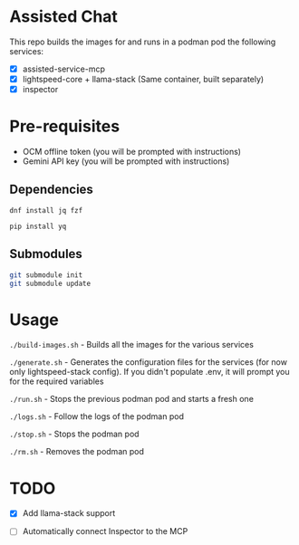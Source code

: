 # Assisted Chat

This repo builds the images for and runs in a podman pod the following services:
- [x] assisted-service-mcp
- [x] lightspeed-core + llama-stack (Same container, built separately)
- [x] inspector

# Pre-requisites

- OCM offline token (you will be prompted with instructions)
- Gemini API key (you will be prompted with instructions)

## Dependencies

`dnf install jq fzf`

`pip install yq`

## Submodules

```bash
git submodule init
git submodule update
```


# Usage

`./build-images.sh` - Builds all the images for the various services

`./generate.sh` - Generates the configuration files for the services (for now only lightspeed-stack config). If you didn't populate .env, it will prompt you for the required variables

`./run.sh` - Stops the previous podman pod and starts a fresh one

`./logs.sh` - Follow the logs of the podman pod

`./stop.sh` - Stops the podman pod 

`./rm.sh` - Removes the podman pod

# TODO

- [x] Add llama-stack support
- [ ] Automatically connect Inspector to the MCP

